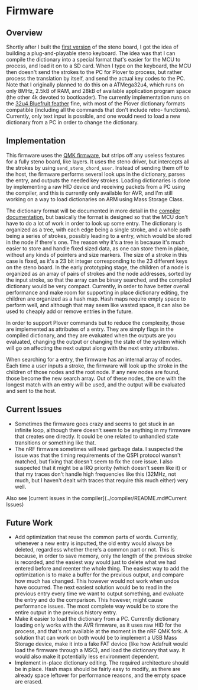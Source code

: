 # Firmware

## Overview

Shortly after I built the [first version](../pcb/README.md#Version-1) of the steno board, I got the idea of building a plug-and-playable steno keyboard. The idea was that I can compile the dictionary into a special format that's easier for the MCU to process, and load it on to a SD card. When I type on the keyboard, the MCU then doesn't send the strokes to the PC for Plover to process, but rather process the translation by itself, and send the actual key codes to the PC. Note that I originally planned to do this on a ATMega32u4, which runs on only 8MHz, 2.5kB of RAM, and 28kB of available application program space (the other 4k devoted to bootloader). The currently implementation runs on the [32u4 Bluefruit feather](https://www.adafruit.com/product/2829) fine, with most of the Plover dictionary formats compatible (including all the commands that don't include retro- functions). Currently, only text input is possible, and one would need to load a new dictionary from a PC in order to change the dictionary.

## Implementation

This firmware uses the [QMK firmware](https://qmk.fm), but strips off any useless features for a fully steno board, like layers. It uses the steno driver, but intercepts all the strokes by using `send_steno_chord_user`. Instead of sending them off to the host, the firmware performs several look ups in the dictionary, parses the entry, and outputs the needed key strokes. Loading dictionaries is done by implementing a raw HID device and receiving packets from a PC using the compiler, and this is currently only available for AVR, and I'm still working on a way to load dictionaries on ARM using Mass Storage Class.

The dictionary format will be documented in more detail in the [compiler documentation](../compiler/README.md), but basically the format is designed so that the MCU don't have to do a lot of work in order to look up some entry. The dictionary is organized as a tree, with each edge being a single stroke, and a whole path being a series of strokes, possibly leading to a entry, which would be stored in the node if there's one. The reason why it's a tree is because it's much easier to store and handle fixed sized data, as one can store them in place, without any kinds of pointers and size markers. The size of a stroke in this case is fixed, as it's a 23 bit integer corresponding to the 23 different keys on the steno board. In the early prototyping stage, the children of a node is organized as an array of pairs of strokes and the node addresses, sorted by the input stroke, so that the array can be binary searched, and the compiled dictionary would be very compact. Currently, in order to have better overall performance and make room for supporting in place dictionary editing, the children are organized as a hash map. Hash maps require empty space to perform well, and although that may seem like wasted space, it can also be used to cheaply add or remove entries in the future.

In order to support Plover commands but to reduce the complexity, those are implemented as attributes of a entry. They are simply flags in the compiled dictionary, and they are evaluated when the outputs are you evaluated, changing the output or changing the state of the system which will go on affecting the next output along with the next entry attributes.

When searching for a entry, the firmware has an internal array of nodes. Each time a user inputs a stroke, the firmware will look up the stroke in the children of those nodes and the root node. If any new nodes are found, those become the new search array. Out of these nodes, the one with the longest match with an entry will be used, and the output will be evaluated and sent to the host.

## Current Issues

- Sometimes the firmware goes crazy and seems to get stuck in an infinite loop, although there doesn't seem to be anything in my firmware that creates one directly. It could be one related to unhandled state transitions or something like that.
- The nRF firmware sometimes will read garbage data. I suspected the issue was that the timing requirements of the QSPI protocol wansn't matched, but fixing that doesn't seem to fix the core issue. I also suspected that it might be a IRQ priority (which doesn't seem like it) or that my traces don't handle high frequencies like this (32MHz, not much, but I haven't dealt with traces that require this much either) very well.

Also see [current issues in the compiler](../compiler/README.md#Current Issues)

## Future Work

- Add optimization that reuse the common parts of words. Currently, whenever a new entry is inputted, the old entry would always be deleted, regardless whether there's a common part or not. This is because, in order to save memory, only the length of the previous stroke is recorded, and the easiest way would just to delete what we had entered before and reenter the whole thing. The easiest way to add the optimization is to make a buffer for the previous output, and compare how much has changed. This however would not work when undos have occurred. The next easiest solution would be to read in the previous entry every time we want to output something, and evaluate the entry and do the comparison. This however, might cause performance issues. The most complete way would be to store the entire output in the previous history entry.
- Make it easier to load the dictionary from a PC. Currently dictionary loading only works with the AVR firmware, as it uses raw HID for the process, and that's not available at the moment in the nRF QMK fork. A solution that can work on both would be to implement a USB Mass Storage device, make it into a fake FAT device (like how Adafruit would load the firmware through a MSC), and load the dictionary that way. It would also make it potentially less environment dependent.
- Implement in-place dictionary editing. The required architecture should be in place. Hash maps should be fairly easy to modify, as there are already space leftover for performance reasons, and the empty space are erased.
